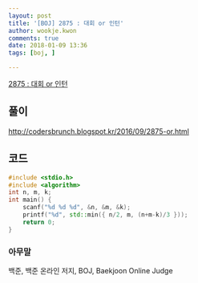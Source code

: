 ```yaml
---
layout: post
title: '[BOJ] 2875 : 대회 or 인턴'
author: wookje.kwon
comments: true
date: 2018-01-09 13:36
tags: [boj, ]

---
```


[2875 : 대회 or 인턴](https://www.acmicpc.net/problem/2875)

## 풀이

http://codersbrunch.blogspot.kr/2016/09/2875-or.html

## 코드

```cpp
#include <stdio.h>
#include <algorithm>
int n, m, k;
int main() {
	scanf("%d %d %d", &n, &m, &k);
	printf("%d", std::min({ n/2, m, (n+m-k)/3 }));
	return 0;
}
```

### 아무말  
백준, 백준 온라인 저지, BOJ, Baekjoon Online Judge

